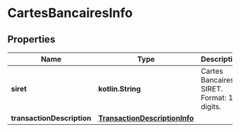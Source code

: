 
# CartesBancairesInfo

## Properties
Name | Type | Description | Notes
------------ | ------------- | ------------- | -------------
**siret** | **kotlin.String** | Cartes Bancaires SIRET. Format: 14 digits. | 
**transactionDescription** | [**TransactionDescriptionInfo**](TransactionDescriptionInfo.md) |  |  [optional]



